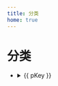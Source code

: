```yaml
---
title: 分类
home: true
---
```


<script setup>
import { data as posts } from "../src/posts.data.ts";
import { sortPostsByCategory } from "../src/utils/postUtil.ts";
const { categories, categoryCount } = sortPostsByCategory(posts);
</script>

<div class="card bg-base-100 shadow-md w-auto h-auto mb-2">
    <div class="card-body">
        <h1 class="menu-title">分类</h1>
        <ul
        v-for="(pValue, pKey) in categories"
        :key="pKey"
        class="menu w-full rounded-box"
        >
        <li>
            <details>
            <summary>{{ pKey }}</summary>
            <ul v-for="(cValue, cKey) in pValue" :key="cKey">
                <li>
                <a>{{ cValue.frontmatter.title }}</a>
                </li>
            </ul>
            </details>
        </li>
        </ul>
    </div>
</div>
